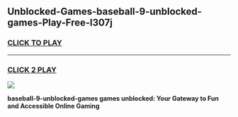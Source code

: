
## Unblocked-Games-baseball-9-unblocked-games-Play-Free-l307j
<h3>
<a href="https://premium76.site?title=baseball-9-unblocked-games&ref=24M">CLICK TO PLAY</a></h3>
<hr>

<h3>
<a href="https://premium76.site?title=baseball-9-unblocked-games&ref=24M">CLICK 2 PLAY</a>
  
</h3>

<a href="https://premium76.site?title=baseball-9-unblocked-games&ref=24M"><img src="https://clearcache.store/games.png"></a>


**baseball-9-unblocked-games games unblocked: Your Gateway to Fun and Accessible Online Gaming**
